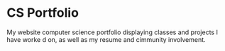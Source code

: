 # CS Portfolio
 My website computer science portfolio displaying classes and projects I have worke d on, as well as my resume and cimmunity involvement.
